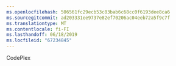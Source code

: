 ```yaml
---
ms.openlocfilehash: 506561fc29ecb53c83bab6c68cc0f6193dee8ca6
ms.sourcegitcommit: ad203331ee9737e82ef70206ac04eeb72a5f9c7f
ms.translationtype: MT
ms.contentlocale: fi-FI
ms.lasthandoff: 06/18/2019
ms.locfileid: "67234845"
---
```

CodePlex
